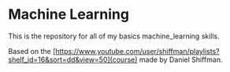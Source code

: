 # Machine Learning

This is the repository for all of my basics machine_learning skills.

Based on the [https://www.youtube.com/user/shiffman/playlists?shelf_id=16&sort=dd&view=50](course) made by Daniel Shiffman.

